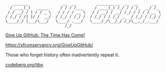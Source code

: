 ```
   _______               __  __         _______ __  __  __      __
  / ____(_)   _____     / / / /___     / ____(_) /_/ / / /_  __/ /_
 / / __/ / | / / _ \   / / / / __ \   / / __/ / __/ /_/ / / / / __ \
/ /_/ / /| |/ /  __/  / /_/ / /_/ /  / /_/ / / /_/ __  / /_/ / /_/ /
\____/_/ |___/\___/   \____/ .___/   \____/_/\__/_/ /_/\__,_/_.___/
                          /_/
```

[Give Up GitHub: The Time Has Come!](https://sfconservancy.org/blog/2022/jun/30/give-up-github-launch/)

https://sfconservancy.org/GiveUpGitHub/

Those who forget history often inadvertently repeat it.

[codeberg.org/jtbx](https://codeberg.org/jtbx)
